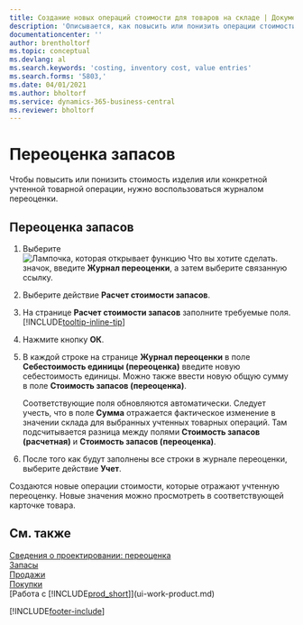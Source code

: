 ```yaml
---
title: Создание новых операций стоимости для товаров на складе | Документация Майкрософт
description: 'Описывается, как повысить или понизить операции стоимости одного или нескольких товаров в запасах путем учета текущей вычисленной стоимости.'
documentationcenter: ''
author: brentholtorf
ms.topic: conceptual
ms.devlang: al
ms.search.keywords: 'costing, inventory cost, value entries'
ms.search.forms: '5803,'
ms.date: 04/01/2021
ms.author: bholtorf
ms.service: dynamics-365-business-central
ms.reviewer: bholtorf
---
```

# Переоценка запасов
Чтобы повысить или понизить стоимость изделия или конкретной учтенной товарной операции, нужно воспользоваться журналом переоценки.

## Переоценка запасов
1. Выберите ![Лампочка, которая открывает функцию Что вы хотите сделать.](media/ui-search/search_small.png "Что вы хотите сделать") значок, введите **Журнал переоценки**, а затем выберите связанную ссылку.
2. Выберите действие **Расчет стоимости запасов**.
3. На странице **Расчет стоимости запасов** заполните требуемые поля. [!INCLUDE[tooltip-inline-tip](includes/tooltip-inline-tip_md.md)]
4. Нажмите кнопку **ОК**.
5. В каждой строке на странице **Журнал переоценки** в поле **Себестоимость единицы (переоценка)** введите новую себестоимость единицы. Можно также ввести новую общую сумму в поле **Стоимость запасов (переоценка)**.

    Соответствующие поля обновляются автоматически. Следует учесть, что в поле **Сумма** отражается фактическое изменение в значении склада для выбранных учтенных товарных операций. Там подсчитывается разница между полями **Стоимость запасов (расчетная)** и **Стоимость запасов (переоценка)**.
6. После того как будут заполнены все строки в журнале переоценки, выберите действие **Учет**.

Создаются новые операции стоимости, которые отражают учтенную переоценку. Новые значения можно просмотреть в соответствующей карточке товара.

## См. также
[Сведения о проектировании: переоценка](design-details-revaluation.md)  
[Запасы](inventory-manage-inventory.md)  
[Продажи](sales-manage-sales.md)  
[Покупки](purchasing-manage-purchasing.md)  
[Работа с [!INCLUDE[prod_short](includes/prod_short.md)]](ui-work-product.md)


[!INCLUDE[footer-include](includes/footer-banner.md)]